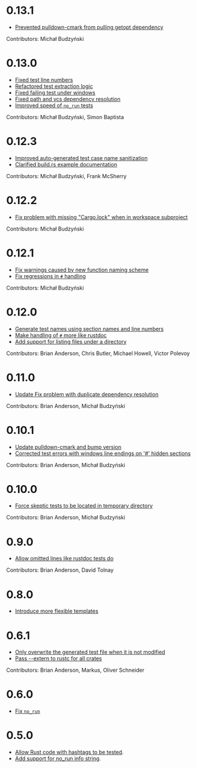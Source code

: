 # 0.13.1

* [Prevented pulldown-cmark from pulling getopt dependency](https://github.com/budziq/rust-skeptic/pull/64)

Contributors: Michał Budzyński

# 0.13.0

* [Fixed test line numbers](https://github.com/budziq/rust-skeptic/commit/5fce0912ad2538b48ff47bfd07530c16288519e0)
* [Refactored test extraction logic](https://github.com/budziq/rust-skeptic/commit/75b6ca56811f9c6383c5e1813c4571abb9c455ab)
* [Fixed failing test under windows](https://github.com/budziq/rust-skeptic/commit/8d0ee743a72920705f88474cb64b0af05ec4713a)
* [Fixed path and vcs dependency resolution](https://github.com/budziq/rust-skeptic/commit/8bfbebace429ef15679ffe4e7da0d289066728cb)
* [Improved speed of `no_run` tests](https://github.com/budziq/rust-skeptic/commit/9de430dc1f51cc1cc1afdd8ff9a019ce355ad711)

Contributors: Michał Budzyński, Simon Baptista

# 0.12.3

* [Improved auto-generated test case name sanitization](https://github.com/budziq/rust-skeptic/commit/3e384a6bd6c55ac7013cccbb22bb8c49c2dc6be0)
* [Clarified build.rs example documentation](https://github.com/budziq/rust-skeptic/commit/9dd2087403c28a49f7149f7b9594cdad65ebc3a7)

Contributors: Michał Budzyński, Frank McSherry

# 0.12.2

* [Fix problem with missing "Cargo.lock" when in workspace subproject](https://github.com/budziq/rust-skeptic/commit/f1be38eb8baa8c2267eb572eac9bb43706b29d8c)

Contributors: Michał Budzyński

# 0.12.1

* [Fix warnings caused by new function naming scheme](https://github.com/budziq/rust-skeptic/commit/fa1dcb87505dab899e4abdbf30e27b55620c1f3d)
* [Fix regressions in `#` handling](https://github.com/budziq/rust-skeptic/commit/54841cf789ad787ba3b638267fdc851cea5f7f65)

Contributors: Michał Budzyński

# 0.12.0

* [Generate test names using section names and line numbers](https://github.com/budziq/rust-skeptic/pull/41/files)
* [Make handling of `#` more like rustdoc](https://github.com/budziq/rust-skeptic/pull/40)
* [Add support for listing files under a directory](https://github.com/budziq/rust-skeptic/pull/31)

Contributors: Brian Anderson, Chris Butler, Michael Howell, Victor
Polevoy

# 0.11.0

* [Update Fix problem with duplicate dependency resolution](https://github.com/budziq/rust-skeptic/pull/36)

Contributors: Brian Anderson, Michał Budzyński

# 0.10.1

* [Update pulldown-cmark and bump version](https://github.com/budziq/rust-skeptic/pull/32)
* [Corrected test errors with windows line endings on '#' hidden sections](https://github.com/budziq/rust-skeptic/pull/35)

Contributors: Brian Anderson, Michał Budzyński

# 0.10.0

* [Force skeptic tests to be located in temporary directory](https://github.com/budziq/rust-skeptic/pull/26)

Contributors: Brian Anderson, Michał Budzyński

# 0.9.0

* [Allow omitted lines like rustdoc tests do](https://github.com/budziq/rust-skeptic/pull/21)

Contributors: Brian Anderson, David Tolnay

# 0.8.0

* [Introduce more flexible templates](https://github.com/budziq/rust-skeptic/pull/20)

# 0.6.1

* [Only overwrite the generated test file when it is not modified](https://github.com/budziq/rust-skeptic/pull/10)
* [Pass --extern to rustc for all crates](https://github.com/budziq/rust-skeptic/pull/11)

Contributors: Brian Anderson, Markus, Oliver Schneider

# 0.6.0

* [Fix `no_run`](https://github.com/budziq/rust-skeptic/pull/7)

# 0.5.0

* [Allow Rust code with hashtags to be tested](https://github.com/budziq/rust-skeptic/pull/2).
* [Add support for no_run info string](https://github.com/budziq/rust-skeptic/pull/5).
